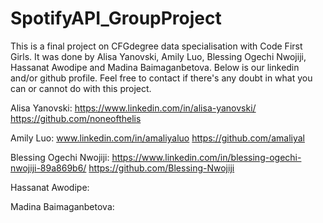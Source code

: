 # SpotifyAPI_GroupProject

This is a final project on CFGdegree data specialisation with Code First Girls. It was done by Alisa Yanovski, Amily Luo, Blessing Ogechi Nwojiji, Hassanat Awodipe and Madina Baimaganbetova. Below is our linkedin and/or github profile. Feel free to contact if there's any doubt in what you can or cannot do with this project.

Alisa Yanovski: https://www.linkedin.com/in/alisa-yanovski/ https://github.com/noneofthelis

Amily Luo: www.linkedin.com/in/amaliyaluo https://github.com/amaliyal

Blessing Ogechi Nwojiji: https://www.linkedin.com/in/blessing-ogechi-nwojiji-89a869b6/ https://github.com/Blessing-Nwojiji

Hassanat Awodipe:

Madina Baimaganbetova:
